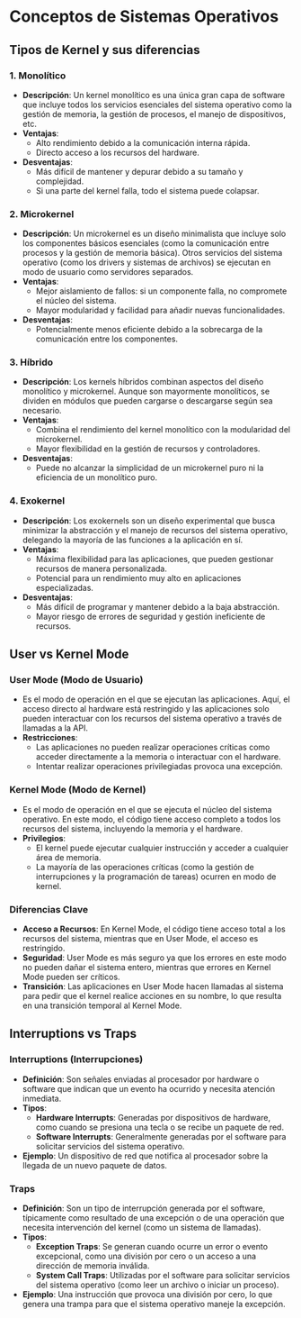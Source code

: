 # Conceptos de Sistemas Operativos

## Tipos de Kernel y sus diferencias

### 1. Monolítico
- **Descripción**: Un kernel monolítico es una única gran capa de software que incluye todos los servicios esenciales del sistema operativo como la gestión de memoria, la gestión de procesos, el manejo de dispositivos, etc.
- **Ventajas**:
  - Alto rendimiento debido a la comunicación interna rápida.
  - Directo acceso a los recursos del hardware.
- **Desventajas**:
  - Más difícil de mantener y depurar debido a su tamaño y complejidad.
  - Si una parte del kernel falla, todo el sistema puede colapsar.

### 2. Microkernel
- **Descripción**: Un microkernel es un diseño minimalista que incluye solo los componentes básicos esenciales (como la comunicación entre procesos y la gestión de memoria básica). Otros servicios del sistema operativo (como los drivers y sistemas de archivos) se ejecutan en modo de usuario como servidores separados.
- **Ventajas**:
  - Mejor aislamiento de fallos: si un componente falla, no compromete el núcleo del sistema.
  - Mayor modularidad y facilidad para añadir nuevas funcionalidades.
- **Desventajas**:
  - Potencialmente menos eficiente debido a la sobrecarga de la comunicación entre los componentes.

### 3. Híbrido
- **Descripción**: Los kernels híbridos combinan aspectos del diseño monolítico y microkernel. Aunque son mayormente monolíticos, se dividen en módulos que pueden cargarse o descargarse según sea necesario.
- **Ventajas**:
  - Combina el rendimiento del kernel monolítico con la modularidad del microkernel.
  - Mayor flexibilidad en la gestión de recursos y controladores.
- **Desventajas**:
  - Puede no alcanzar la simplicidad de un microkernel puro ni la eficiencia de un monolítico puro.

### 4. Exokernel
- **Descripción**: Los exokernels son un diseño experimental que busca minimizar la abstracción y el manejo de recursos del sistema operativo, delegando la mayoría de las funciones a la aplicación en sí.
- **Ventajas**:
  - Máxima flexibilidad para las aplicaciones, que pueden gestionar recursos de manera personalizada.
  - Potencial para un rendimiento muy alto en aplicaciones especializadas.
- **Desventajas**:
  - Más difícil de programar y mantener debido a la baja abstracción.
  - Mayor riesgo de errores de seguridad y gestión ineficiente de recursos.

## User vs Kernel Mode

### User Mode (Modo de Usuario)
- Es el modo de operación en el que se ejecutan las aplicaciones. Aquí, el acceso directo al hardware está restringido y las aplicaciones solo pueden interactuar con los recursos del sistema operativo a través de llamadas a la API.
- **Restricciones**:
  - Las aplicaciones no pueden realizar operaciones críticas como acceder directamente a la memoria o interactuar con el hardware.
  - Intentar realizar operaciones privilegiadas provoca una excepción.

### Kernel Mode (Modo de Kernel)
- Es el modo de operación en el que se ejecuta el núcleo del sistema operativo. En este modo, el código tiene acceso completo a todos los recursos del sistema, incluyendo la memoria y el hardware.
- **Privilegios**:
  - El kernel puede ejecutar cualquier instrucción y acceder a cualquier área de memoria.
  - La mayoría de las operaciones críticas (como la gestión de interrupciones y la programación de tareas) ocurren en modo de kernel.

### Diferencias Clave
- **Acceso a Recursos**: En Kernel Mode, el código tiene acceso total a los recursos del sistema, mientras que en User Mode, el acceso es restringido.
- **Seguridad**: User Mode es más seguro ya que los errores en este modo no pueden dañar el sistema entero, mientras que errores en Kernel Mode pueden ser críticos.
- **Transición**: Las aplicaciones en User Mode hacen llamadas al sistema para pedir que el kernel realice acciones en su nombre, lo que resulta en una transición temporal al Kernel Mode.

## Interruptions vs Traps

### Interruptions (Interrupciones)
- **Definición**: Son señales enviadas al procesador por hardware o software que indican que un evento ha ocurrido y necesita atención inmediata.
- **Tipos**:
  - **Hardware Interrupts**: Generadas por dispositivos de hardware, como cuando se presiona una tecla o se recibe un paquete de red.
  - **Software Interrupts**: Generalmente generadas por el software para solicitar servicios del sistema operativo.
- **Ejemplo**: Un dispositivo de red que notifica al procesador sobre la llegada de un nuevo paquete de datos.

### Traps
- **Definición**: Son un tipo de interrupción generada por el software, típicamente como resultado de una excepción o de una operación que necesita intervención del kernel (como un sistema de llamadas).
- **Tipos**:
  - **Exception Traps**: Se generan cuando ocurre un error o evento excepcional, como una división por cero o un acceso a una dirección de memoria inválida.
  - **System Call Traps**: Utilizadas por el software para solicitar servicios del sistema operativo (como leer un archivo o iniciar un proceso).
- **Ejemplo**: Una instrucción que provoca una división por cero, lo que genera una trampa para que el sistema operativo maneje la excepción.
